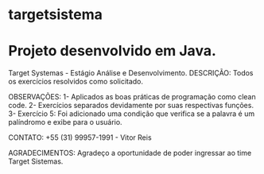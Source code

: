 # targetsistema
Projeto desenvolvido em Java.
=======
Target Systemas - Estágio Análise e Desenvolvimento.
DESCRIÇÃO:
Todos os exercícios resolvidos como solicitado.

OBSERVAÇÕES:
1- Aplicados as boas práticas de programação como clean code.
2- Exercícios separados devidamente por suas respectivas funções.
3- Exercício 5: Foi adicionado uma condição que verifica se a palavra é um palíndromo e exibe para o usuário.

CONTATO:
+55 (31) 99957-1991 - Vitor Reis

AGRADECIMENTOS:
Agradeço a oportunidade de poder ingressar ao time Target Sistemas.
